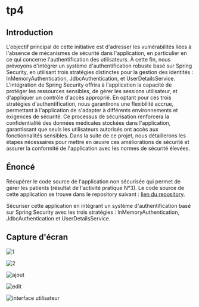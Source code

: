 # tp4

## Introduction

L'objectif principal de cette initiative est d'adresser les vulnérabilités liées à l'absence de mécanismes de sécurité dans l'application, en particulier en ce qui concerne l'authentification des utilisateurs. À cette fin, nous prévoyons d'intégrer un système d'authentification robuste basé sur Spring Security, en utilisant trois stratégies distinctes pour la gestion des identités : InMemoryAuthentication, JdbcAuthentication, et UserDetailsService. L'intégration de Spring Security offrira à l'application la capacité de protéger les ressources sensibles, de gérer les sessions utilisateur, et d'appliquer un contrôle d'accès approprié. En optant pour ces trois stratégies d'authentification, nous garantirons une flexibilité accrue, permettant à l'application de s'adapter à différents environnements et exigences de sécurité. Ce processus de sécurisation renforcera la confidentialité des données médicales stockées dans l'application, garantissant que seuls les utilisateurs autorisés ont accès aux fonctionnalités sensibles. Dans la suite de ce projet, nous détaillerons les étapes nécessaires pour mettre en œuvre ces améliorations de sécurité et assurer la conformité de l'application avec les normes de sécurité élevées.

## Énoncé

Récupérer le code source de l'application non sécurisée qui permet de gérer les patients (résultat de l'activité pratique N°3). Le code source de cette application se trouve dans le repository suivant : [lien du repository](https://github.com/mohamedYoussfi/unsecured-hospital-app.git).

Sécuriser cette application en intégrant un système d'authentification basé sur Spring Security avec les trois stratégies : InMemoryAuthentication, JdbcAuthentication et UserDetailsService.

## Capture d'écran

![1](https://github.com/ali-dahan/tp4/assets/128374650/a3814e4b-51b2-4b1c-9473-08039d6d75dd)

![2](https://github.com/ali-dahan/tp4/assets/128374650/3c4b8d71-53ac-4bc9-bfca-28f77d4933d7)

![ajout](https://github.com/ali-dahan/tp4/assets/128374650/4c16db1f-2114-41ea-b574-ce526e531c1a)

![edit](https://github.com/ali-dahan/tp4/assets/128374650/793562e2-8c30-4e9f-b5a4-e819d8831503)

![interface utilisateur](https://github.com/ali-dahan/tp4/assets/128374650/0bef7353-cddc-443d-9eb2-58ff5be8526a)
